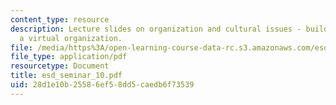 ```yaml
---
content_type: resource
description: Lecture slides on organization and cultural issues - building and managing
  a virtual organization.
file: /media/https%3A/open-learning-course-data-rc.s3.amazonaws.com/esd-57-technology-based-business-transformation-fall-2007/28d1e10b25586ef58dd5caedb6f73539_esd_seminar_10.pdf
file_type: application/pdf
resourcetype: Document
title: esd_seminar_10.pdf
uid: 28d1e10b-2558-6ef5-8dd5-caedb6f73539
---
```


